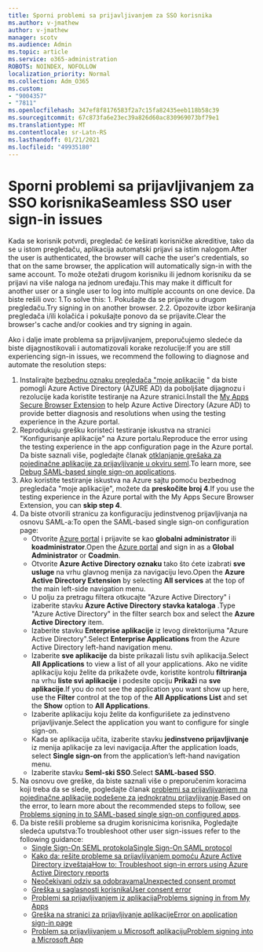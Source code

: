 ```yaml
---
title: Sporni problemi sa prijavljivanjem za SSO korisnika
ms.author: v-jmathew
author: v-jmathew
manager: scotv
ms.audience: Admin
ms.topic: article
ms.service: o365-administration
ROBOTS: NOINDEX, NOFOLLOW
localization_priority: Normal
ms.collection: Adm_O365
ms.custom:
- "9004357"
- "7811"
ms.openlocfilehash: 347ef8f8176583f2a7c15fa82435eeb118b58c39
ms.sourcegitcommit: 67c873fa6e23ec39a826d60ac830969073bf79e1
ms.translationtype: MT
ms.contentlocale: sr-Latn-RS
ms.lasthandoff: 01/21/2021
ms.locfileid: "49935180"
---
```

# <a name="seamless-sso-user-sign-in-issues"></a><span data-ttu-id="d1328-102">Sporni problemi sa prijavljivanjem za SSO korisnika</span><span class="sxs-lookup"><span data-stu-id="d1328-102">Seamless SSO user sign-in issues</span></span>

<span data-ttu-id="d1328-103">Kada se korisnik potvrdi, pregledač će keširati korisničke akreditive, tako da se u istom pregledaču, aplikacija automatski prijavi sa istim nalogom.</span><span class="sxs-lookup"><span data-stu-id="d1328-103">After the user is authenticated, the browser will cache the user's credentials, so that on the same browser, the application will automatically sign-in with the same account.</span></span> <span data-ttu-id="d1328-104">To može otežati drugom korisniku ili jednom korisniku da se prijavi na više naloga na jednom uređaju.</span><span class="sxs-lookup"><span data-stu-id="d1328-104">This may make it difficult for another user or a single user to log into multiple accounts on one device.</span></span> <span data-ttu-id="d1328-105">Da biste rešili ovo: 1.</span><span class="sxs-lookup"><span data-stu-id="d1328-105">To solve this: 1.</span></span> <span data-ttu-id="d1328-106">Pokušajte da se prijavite u drugom pregledaču.</span><span class="sxs-lookup"><span data-stu-id="d1328-106">Try signing in on another browser.</span></span> <span data-ttu-id="d1328-107">2.</span><span class="sxs-lookup"><span data-stu-id="d1328-107">2.</span></span> <span data-ttu-id="d1328-108">Opozovite izbor keširanja pregledača i/ili kolačića i pokušajte ponovo da se prijavite.</span><span class="sxs-lookup"><span data-stu-id="d1328-108">Clear the browser's cache and/or cookies and try signing in again.</span></span>

<span data-ttu-id="d1328-109">Ako i dalje imate problema sa prijavljivanjem, preporučujemo sledeće da biste dijagnostikovali i automatizovali korake rezolucije:</span><span class="sxs-lookup"><span data-stu-id="d1328-109">If you are still experiencing sign-in issues, we recommend the following to diagnose and automate the resolution steps:</span></span>

1. <span data-ttu-id="d1328-110">Instalirajte [bezbednu oznaku pregledača "moje aplikacije](https://docs.microsoft.com/azure/active-directory/manage-apps/access-panel-extension-problem-installing) " da biste pomogli Azure Active Directory (AZURE AD) da poboljšate dijagnozu i rezolucije kada koristite testiranje na Azure stranici.</span><span class="sxs-lookup"><span data-stu-id="d1328-110">Install the [My Apps Secure Browser Extension](https://docs.microsoft.com/azure/active-directory/manage-apps/access-panel-extension-problem-installing) to help Azure Active Directory (Azure AD) to provide better diagnosis and resolutions when using the testing experience in the Azure portal.</span></span>
2. <span data-ttu-id="d1328-111">Reprodukuju grešku koristeći testiranje iskustva na stranici "Konfigurisanje aplikacije" na Azure portalu.</span><span class="sxs-lookup"><span data-stu-id="d1328-111">Reproduce the error using the testing experience in the app configuration page in the Azure portal.</span></span> <span data-ttu-id="d1328-112">Da biste saznali više, pogledajte članak [otklanjanje grešaka za pojedinačne aplikacije za prijavljivanje u okviru seml](https://docs.microsoft.com/azure/active-directory/azuread-dev/howto-v1-debug-saml-sso-issues).</span><span class="sxs-lookup"><span data-stu-id="d1328-112">To learn more, see [Debug SAML-based single sign-on applications](https://docs.microsoft.com/azure/active-directory/azuread-dev/howto-v1-debug-saml-sso-issues).</span></span>
3. <span data-ttu-id="d1328-113">Ako koristite testiranje iskustva na Azure sajtu pomoću bezbednog pregledača "moje aplikacije", možete da **preskočite broj 4**.</span><span class="sxs-lookup"><span data-stu-id="d1328-113">If you use the testing experience in the Azure portal with the My Apps Secure Browser Extension, you can **skip step 4**.</span></span>
4. <span data-ttu-id="d1328-114">Da biste otvorili stranicu za konfiguraciju jedinstvenog prijavljivanja na osnovu SAML-a:</span><span class="sxs-lookup"><span data-stu-id="d1328-114">To open the SAML-based single sign-on configuration page:</span></span>
    - <span data-ttu-id="d1328-115">Otvorite [Azure portal](https://portal.azure.com/) i prijavite se kao **globalni administrator** ili **koadministrator**.</span><span class="sxs-lookup"><span data-stu-id="d1328-115">Open the [Azure portal](https://portal.azure.com/) and sign in as a **Global Administrator** or **Coadmin**.</span></span>
    - <span data-ttu-id="d1328-116">Otvorite **Azure Active Directory oznaku** tako što ćete izabrati **sve usluge** na vrhu glavnog menija za navigaciju levo.</span><span class="sxs-lookup"><span data-stu-id="d1328-116">Open the **Azure Active Directory Extension** by selecting **All services** at the top of the main left-side navigation menu.</span></span>
    - <span data-ttu-id="d1328-117">U polju za pretragu filtera otkucajte "Azure Active Directory" i izaberite stavku **Azure Active Directory stavka kataloga** .</span><span class="sxs-lookup"><span data-stu-id="d1328-117">Type "Azure Active Directory" in the filter search box and select the **Azure Active Directory** item.</span></span>
    - <span data-ttu-id="d1328-118">Izaberite stavku **Enterprise aplikacije** iz levog direktorijuma "Azure Active Directory".</span><span class="sxs-lookup"><span data-stu-id="d1328-118">Select **Enterprise Applications** from the Azure Active Directory left-hand navigation menu.</span></span>
    - <span data-ttu-id="d1328-119">Izaberite **sve aplikacije** da biste prikazali listu svih aplikacija.</span><span class="sxs-lookup"><span data-stu-id="d1328-119">Select **All Applications** to view a list of all your applications.</span></span> <span data-ttu-id="d1328-120">Ako ne vidite aplikaciju koju želite da prikažete ovde, koristite kontrolu **filtriranja** na vrhu **liste svi aplikacije** i podesite opciju **Prikaži** na **sve aplikacije**.</span><span class="sxs-lookup"><span data-stu-id="d1328-120">If you do not see the application you want show up here, use the **Filter** control at the top of the **All Applications List** and set the **Show** option to **All Applications**.</span></span>
    - <span data-ttu-id="d1328-121">Izaberite aplikaciju koju želite da konfigurišete za jedinstveno prijavljivanje.</span><span class="sxs-lookup"><span data-stu-id="d1328-121">Select the application you want to configure for single sign-on.</span></span>
    - <span data-ttu-id="d1328-122">Kada se aplikacija učita, izaberite stavku **jedinstveno prijavljivanje** iz menija aplikacije za levi navigacija.</span><span class="sxs-lookup"><span data-stu-id="d1328-122">After the application loads, select **Single sign-on** from the application’s left-hand navigation menu.</span></span>
    - <span data-ttu-id="d1328-123">Izaberite stavku **Seml-ski SSO**.</span><span class="sxs-lookup"><span data-stu-id="d1328-123">Select **SAML-based SSO**.</span></span>
5. <span data-ttu-id="d1328-124">Na osnovu ove greške, da biste saznali više o preporučenim koracima koji treba da se slede, pogledajte članak [problemi sa prijavljivanjem na pojedinačne aplikacije podešene za jednokratnu prijavljivanje](https://docs.microsoft.com/azure/active-directory/manage-apps/application-sign-in-problem-federated-sso-gallery#application-not-found-in-directory).</span><span class="sxs-lookup"><span data-stu-id="d1328-124">Based on the error, to learn more about the recommended steps to follow, see [Problems signing in to SAML-based single sign-on configured apps](https://docs.microsoft.com/azure/active-directory/manage-apps/application-sign-in-problem-federated-sso-gallery#application-not-found-in-directory).</span></span>
6. <span data-ttu-id="d1328-125">Da biste rešili probleme sa drugim korisnicima korisnika, Pogledajte sledeća uputstva:</span><span class="sxs-lookup"><span data-stu-id="d1328-125">To troubleshoot other user sign-issues refer to the following guidance:</span></span>
    - [<span data-ttu-id="d1328-126">Single Sign-On SEML protokola</span><span class="sxs-lookup"><span data-stu-id="d1328-126">Single Sign-On SAML protocol</span></span>](https://docs.microsoft.com/azure/active-directory/develop/single-sign-on-saml-protocol)
    - [<span data-ttu-id="d1328-127">Kako da: rešite probleme sa prijavljivanjem pomoću Azure Active Directory izveštaja</span><span class="sxs-lookup"><span data-stu-id="d1328-127">How to: Troubleshoot sign-in errors using Azure Active Directory reports</span></span>](https://docs.microsoft.com/azure/active-directory/reports-monitoring/howto-troubleshoot-sign-in-errors)
    - [<span data-ttu-id="d1328-128">Neočekivani odziv sa odobravama</span><span class="sxs-lookup"><span data-stu-id="d1328-128">Unexpected consent prompt</span></span>](https://docs.microsoft.com/azure/active-directory/manage-apps/application-sign-in-unexpected-user-consent-prompt)
    - [<span data-ttu-id="d1328-129">Greška u saglasnosti korisnika</span><span class="sxs-lookup"><span data-stu-id="d1328-129">User consent error</span></span>](https://docs.microsoft.com/azure/active-directory/manage-apps/application-sign-in-unexpected-user-consent-error)
    - [<span data-ttu-id="d1328-130">Problemi sa prijavljivanjem iz aplikacija</span><span class="sxs-lookup"><span data-stu-id="d1328-130">Problems signing in from My Apps</span></span>](https://docs.microsoft.com/azure/active-directory/manage-apps/application-sign-in-other-problem-access-panel)
    - [<span data-ttu-id="d1328-131">Greška na stranici za prijavljivanje aplikacije</span><span class="sxs-lookup"><span data-stu-id="d1328-131">Error on application sign-in page</span></span>](https://docs.microsoft.com/azure/active-directory/manage-apps/application-sign-in-problem-application-error)
    - [<span data-ttu-id="d1328-132">Problem sa prijavljivanjem u Microsoft aplikaciju</span><span class="sxs-lookup"><span data-stu-id="d1328-132">Problem signing into a Microsoft App</span></span>](https://docs.microsoft.com/azure/active-directory/manage-apps/application-sign-in-problem-first-party-microsoft)

